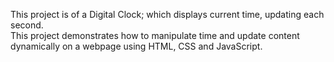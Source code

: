 This project is of a Digital Clock; which displays current time, updating each second.<br>
This project demonstrates how to manipulate time and update content dynamically on a webpage using HTML, CSS and JavaScript.
